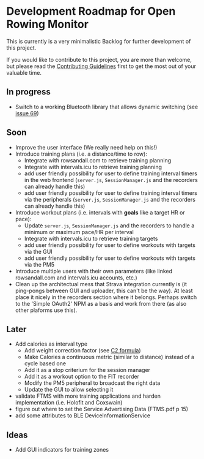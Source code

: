 # Development Roadmap for Open Rowing Monitor

This is currently is a very minimalistic Backlog for further development of this project.

If you would like to contribute to this project, you are more than welcome, but please read the [Contributing Guidelines](CONTRIBUTING.md) first to get the most out of your valuable time.

## In progress

* Switch to a working Bluetooth library that allows dynamic switching (see [issue 69](https://github.com/JaapvanEkris/openrowingmonitor/issues/69))

## Soon

* Improve the user interface (We really need help on this!)
* Introduce training plans (i.e. a distance/time to row):
  * Integrate with rowsandall.com to retrieve training planning
  * Integrate with intervals.icu to retrieve training planning
  * add user friendly possibility for user to define training interval timers in the web frontend (`server.js`, `SessionManager.js` and the recorders can already handle this)
  * add user friendly possibility for user to define training interval timers via the peripherals (`server.js`, `SessionManager.js` and the recorders can already handle this)
* Introduce workout plans (i.e. intervals with **goals** like a target HR or pace):
  * Update `server.js`, `SessionManager.js` and the recorders to handle a minimum or maximum pace/HR per interval
  * Integrate with intervals.icu to retrieve training targets
  * add user friendly possibility for user to define workouts with targets via the GUI
  * add user friendly possibility for user to define workouts with targets via the PM5
* Introduce multiple users with their own parameters (like linked rowsandall.com and intervals.icu accounts, etc.)
* Clean up the architectual mess that Strava integration currently is (it ping-pongs between GUI and uploader, this can't be the way). At least place it nicely in the recorders section where it belongs. Perhaps switch to the 'Simple OAuth2' NPM as a basis and work from there (as also other plaforms use this).

## Later

* Add calories as interval type
  * Add weight correction factor (see [C2 formula](https://www.concept2.com/training/calorie-calculator))
  * Make Calories a continuous metric (similar to distance) instead of a cycle based one
  * Add it as a stop criterium for the session manager
  * Add it as a workout option to the FIT recorder
  * Modify the PM5 peripheral to broadcast the right data
  * Update the GUI to allow selecting it
* validate FTMS with more training applications and harden implementation (i.e. Holofit and Coxswain)
* figure out where to set the Service Advertising Data (FTMS.pdf p 15)
* add some attributes to BLE DeviceInformationService

## Ideas

* Add GUI indicators for training zones
